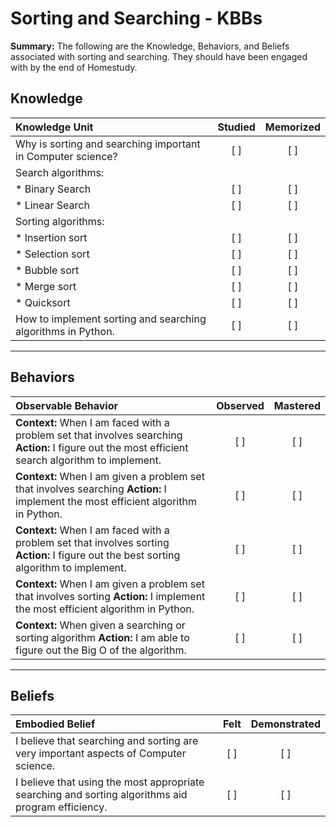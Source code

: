 # Sorting and Searching - KBBs
**Summary:** The following are the Knowledge, Behaviors, and Beliefs associated with sorting and searching. They should have been engaged with by the end of Homestudy.


## **Knowledge**


| Knowledge Unit   |      Studied      | Memorized |
|:-------------|:------------------:|:--------:|
| Why is sorting and searching important in Computer science? | [ ] | [ ]  |
| Search algorithms: | | |
| * Binary Search | [ ] | [ ]  |
| * Linear Search    | [ ] | [ ]  |
| Sorting algorithms:     | | |
| * Insertion sort   | [ ] | [ ]  |
| * Selection sort     | [ ] | [ ]  |
| * Bubble sort     | [ ] | [ ]  |
| * Merge sort     | [ ] | [ ]  |
| * Quicksort     | [ ] | [ ] |
| How to implement sorting and searching algorithms in Python.  | [ ] | [ ]  |



----------


## **Behaviors**


| Observable Behavior   |      Observed      | Mastered |
|:-------------|:------------------:|:--------:|
| **Context:** When I am faced with a problem set that involves searching **Action:** I figure out the most efficient search algorithm to implement. | [ ] | [ ]  |
| **Context:** When I am given a problem set that involves searching **Action:** I implement the most efficient algorithm in Python. |   [ ]   |   [ ]  |
| **Context:** When I am faced with a problem set that involves sorting **Action:** I figure out the best sorting algorithm to implement. |   [ ]   |   [ ]  |
| **Context:** When I am given a problem set that involves sorting **Action:** I implement the most efficient algorithm in Python. |   [ ]   |   [ ]  |
| **Context:** When given a searching or sorting algorithm **Action:** I am able to figure out the Big O of the algorithm. |  [ ]   |   [ ]  |


----------


## **Beliefs**


| Embodied Belief   |      Felt      | Demonstrated |
|:-------------|:------------------:|:--------:|
| I believe that searching and sorting are very important aspects of Computer science. | [ ] | [ ]  |
| I believe that using the most appropriate searching and sorting algorithms aid program efficiency. | [ ] | [ ]  |



